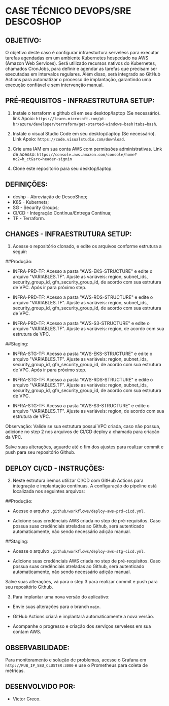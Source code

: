# CASE TÉCNICO DEVOPS/SRE DESCOSHOP

## OBJETIVO:

O objetivo deste caso é configurar infraesturtura serveless para executar tarefas agendadas em um ambiente Kubernetes hospedado na AWS (Amazon Web Services). Será utilizado recursos nativos do Kubernetes, chamados CronJobs, para definir e agendar as tarefas que precisam ser executadas em intervalos regulares. Além disso, será integrado ao GitHub Actions para automatizar o processo de implantação, garantindo uma execução confiável e sem intervenção manual.

## PRÉ-REQUISITOS - INFRAESTRUTURA SETUP:

1. Instale o terraform e github cli em seu desktop/laptop (Se necessário). link Apoio: `https://learn.microsoft.com/pt-br/azure/developer/terraform/get-started-windows-bash?tabs=bash`.

2. Instale o visual Studio Code em seu desktop/laptop (Se necessário). Link Apoio: `https://code.visualstudio.com/download`.

3. Crie uma IAM em sua conta AWS com permissões administrativas. Link de acesso: `https://console.aws.amazon.com/console/home?nc2=h_ct&src=header-signin`

4. Clone este repositorio para seu desktop/laptop.

## DEFINIÇÕES:

- dcshp - Abreviação de DescoShop;
- K8S - Kubernets;
- SG - Security Groups;
- CI/CD - Integração Contínua/Entrega Contínua;
- TF - Terraform.

## CHANGES - INFRAESTRUTURA SETUP:

1. Acesse o repositório clonado, e edite os arquivos conforme estrutura a seguir:

##Produção:

- INFRA-PRD-TF: Acesso a pasta "AWS-EKS-STRUCTURE" e edite o arquivo "VARIABLES.TF". Ajuste as variáveis: region, subnet_ids, security_group_id, gfn_security_group_id, de acordo com sua estrutura de VPC. Após ir para próximo step.

- INFRA-PRD-TF: Acesso a pasta "AWS-RDS-STRUCTURE" e edite o arquivo "VARIABLES.TF". Ajuste as variáveis: region, subnet_ids, security_group_id, gfn_security_group_id, de acordo com sua estrutura de VPC.

- INFRA-PRD-TF: Acesso a pasta "AWS-S3-STRUCTURE" e edite o arquivo "VARIABLES.TF". Ajuste as variáveis: region, de acordo com sua estrutura de VPC.

##Staging:

- INFRA-STG-TF: Acesso a pasta "AWS-EKS-STRUCTURE" e edite o arquivo "VARIABLES.TF". Ajuste as variáveis: region, subnet_ids, security_group_id, gfn_security_group_id, de acordo com sua estrutura de VPC. Após ir para próximo step.

- INFRA-STG-TF: Acesso a pasta "AWS-RDS-STRUCTURE" e edite o arquivo "VARIABLES.TF". Ajuste as variáveis: region, subnet_ids, security_group_id, gfn_security_group_id, de acordo com sua estrutura de VPC.

- INFRA-STG-TF: Acesso a pasta "AWS-S3-STRUCTURE" e edite o arquivo "VARIABLES.TF". Ajuste as variáveis: region, de acordo com sua estrutura de VPC.


Observação: Valide se sua estrutura possuí VPC criada, caso não possua, adicione no step 2 nos arquivos de CI/CD deploy a chamada para criação da VPC.

Salve suas alterações, aguarde até o fim dos ajustes para realizar commit e push para seu repositório Github.

## DEPLOY CI/CD - INSTRUÇÕES:

2. Neste estrutura iremos utilizar CI/CD com GitHub Actions para integração e implantação contínuas. A configuração do pipeline está localizada nos seguintes arquivos: 

##Produção:

- Acesse o arquivo `.github/workflows/deploy-aws-prd-cicd.yml`. 

- Adicione suas credênciais AWS criada no step de pré-requisitos. Caso possua suas credênciais atreladas ao Github, será autenticado automaticamente, não sendo necessário adição manual.

##Staging:

- Acesse o arquivo `.github/workflows/deploy-aws-stg-cicd.yml`. 

- Adicione suas credênciais AWS criada no step de pré-requisitos. Caso possua suas credênciais atreladas ao Github, será autenticado automaticamente, não sendo necessário adição manual.

Salve suas alterações, vá para o step 3 para realizar commit e push para seu repositório Github.


3. Para implantar uma nova versão do aplicativo:

- Envie suas alterações para o branch `main`.

- GitHub Actions criará e implantará automaticamente a nova versão.

- Acompanhe o progresso e criação dos serviços serveless em sua contam AWS.

## OBSERVABILIDADE:

Para monitoramento e solução de problemas, acesse o Grafana em `http://PUB_IP_SEU_CLUSTER:3000` e use o Prometheus para coleta de métricas.

## DESENVOLVIDO POR:

- Victor Greco.